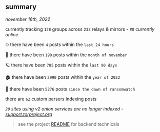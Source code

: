 
## summary
_november 16th, 2022_

currently tracking `128` groups across `233` relays & mirrors - _`88` currently online_

⏲ there have been `4` posts within the `last 24 hours`

🦈 there have been `198` posts within the `month of november`

🪐 there have been `785` posts within the `last 90 days`

🏚 there have been `2990` posts within the `year of 2022`

🦕 there have been `5276` posts `since the dawn of ransomwatch`

there are `62` custom parsers indexing posts

_`20` sites using v2 onion services are no longer indexed - [support.torproject.org](https://support.torproject.org/onionservices/v2-deprecation/)_

> see the project [README](https://github.com/joshhighet/ransomwatch#ransomwatch--) for backend technicals
